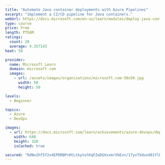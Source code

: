 ```yaml
---
title: "Automate Java container deployments with Azure Pipelines"
excerpt: "Implement a CI/CD pipeline for Java containers."
webUrl: https://docs.microsoft.com/en-us/learn/modules/deploy-java-containers/
type: course
price: Free
length: PT56M
ratings:
  count: 28
  average: 4.357143
heat: 50

provider:
  name: Microsoft Learn
  domain: microsoft.com
  images:
    - url: /assets/images/organizations/microsoft.com-50x50.jpg
      width: 50
      height: 50

levels:
  - Beginner

topics:
  - Azure
  - DevOps

images:
  - url: https://docs.microsoft.com/learn/achievements/azure-devops/deploy-java-containers-social.png
    width: 640
    height: 320
    isCached: true

secured: "RdNo2hf5f2x4EPDRBP+HtLtkytolKqFZeDGXvxmrVbEvn/17yvTXdund81YlPc2hv1jUeyBOe5aR28tOYJ+8cUHq+q/tVuqFbv86QQ1ZpvT/L9S25rezQy2TDyIgRutt25zSwruEpCloK+Xv7kfvYkNPJviVa9yKoG8ZD1iMjd372qZ/SPax/WudAyHOaZA8CjilYqeTb2hliaGgrRVFAkD5LuFqWB4ttRySw4jPEEWD4MBtceO6zZ8k1u5mm+kaAC5wAiitTuw6qKEBNisPbu7kwjj9TJ/PWD/i8/dFrbNPzXvIc9nkb3K+w8tVUIn+T71SLreQaPDzIwhvHnsFgoXT4RFwkceWBiUv4dOlgfZ1E23tteSYU5SFP588MAb77jaxXD5+HMpGgiuyF/zI/cowOjnIU0KasNTGKk0UYYA=;FGASz+0CFu0bsDot6uyGkg=="
---
```


